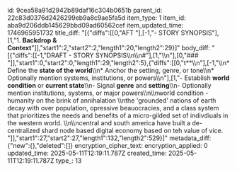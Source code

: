 id: 9cea58a91d2942b89daf16c304b0651b
parent_id: 22c83d0376d2426299eb9a8c9ae5fa5d
item_type: 1
item_id: aba9d206ddb145629bbd09ad60562cef
item_updated_time: 1746965951732
title_diff: "[{\"diffs\":[[0,\"AFT \"],[-1,\"- STORY SYNOPSIS\"],[1,\"1. **Backdrop & Context**\"]],\"start1\":2,\"start2\":2,\"length1\":20,\"length2\":29}]"
body_diff: "[{\"diffs\":[[-1,\"DRAFT - STORY SYNOPSIS\\\n\\\n#\"],[1,\"\\\n\"],[0,\"### \"]],\"start1\":0,\"start2\":0,\"length1\":29,\"length2\":5},{\"diffs\":[[0,\"t**\\\n\"],[-1,\"\\\n* Define the **state of the world**\\\n* Anchor the setting, genre, or tone\\\n* Optionally mention systems, institutions, or powers\\\n\"],[1,\"- Establish **world condition** or **current state**\\\n- Signal **genre** and **setting**\\\n- Optionally mention institutions, systems, or major powers\\\n\\\nworld condition - humanity on the brink of annihalation \\\nthe 'grounded' nations of earth decay with over population, opressive beauocracies, and a class system that prioritizes the needs and benefits of a micro-gilded set of indivdiuals in the western world. \\\n\\\ncentral and south america have built a de-centralized shard node based digital economy based on teh value of vice. \"]],\"start1\":27,\"start2\":27,\"length1\":132,\"length2\":529}]"
metadata_diff: {"new":{},"deleted":[]}
encryption_cipher_text: 
encryption_applied: 0
updated_time: 2025-05-11T12:19:11.787Z
created_time: 2025-05-11T12:19:11.787Z
type_: 13